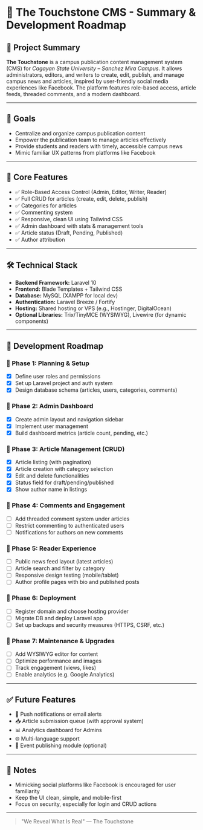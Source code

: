 # 📘 The Touchstone CMS - Summary & Development Roadmap

## 📝 Project Summary
**The Touchstone** is a campus publication content management system (CMS) for *Cagayan State University – Sanchez Mira Campus*. It allows administrators, editors, and writers to create, edit, publish, and manage campus news and articles, inspired by user-friendly social media experiences like Facebook. The platform features role-based access, article feeds, threaded comments, and a modern dashboard.

---

## 🚀 Goals
- Centralize and organize campus publication content
- Empower the publication team to manage articles effectively
- Provide students and readers with timely, accessible campus news
- Mimic familiar UX patterns from platforms like Facebook

---

## 🧩 Core Features
- ✅ Role-Based Access Control (Admin, Editor, Writer, Reader)
- ✅ Full CRUD for articles (create, edit, delete, publish)
- ✅ Categories for articles
- ✅ Commenting system
- ✅ Responsive, clean UI using Tailwind CSS
- ✅ Admin dashboard with stats & management tools
- ✅ Article status (Draft, Pending, Published)
- ✅ Author attribution

---

## 🛠️ Technical Stack
- **Backend Framework:** Laravel 10
- **Frontend:** Blade Templates + Tailwind CSS
- **Database:** MySQL (XAMPP for local dev)
- **Authentication:** Laravel Breeze / Fortify
- **Hosting:** Shared hosting or VPS (e.g., Hostinger, DigitalOcean)
- **Optional Libraries:** Trix/TinyMCE (WYSIWYG), Livewire (for dynamic components)

---

## 📅 Development Roadmap

### 📍 Phase 1: Planning & Setup
- [x] Define user roles and permissions
- [x] Set up Laravel project and auth system
- [x] Design database schema (articles, users, categories, comments)

### 📍 Phase 2: Admin Dashboard
- [x] Create admin layout and navigation sidebar
- [x] Implement user management
- [x] Build dashboard metrics (article count, pending, etc.)

### 📍 Phase 3: Article Management (CRUD)
- [x] Article listing (with pagination)
- [x] Article creation with category selection
- [x] Edit and delete functionalities
- [x] Status field for draft/pending/published
- [x] Show author name in listings

### 📍 Phase 4: Comments and Engagement
- [ ] Add threaded comment system under articles
- [ ] Restrict commenting to authenticated users
- [ ] Notifications for authors on new comments

### 📍 Phase 5: Reader Experience
- [ ] Public news feed layout (latest articles)
- [ ] Article search and filter by category
- [ ] Responsive design testing (mobile/tablet)
- [ ] Author profile pages with bio and published posts

### 📍 Phase 6: Deployment
- [ ] Register domain and choose hosting provider
- [ ] Migrate DB and deploy Laravel app
- [ ] Set up backups and security measures (HTTPS, CSRF, etc.)

### 📍 Phase 7: Maintenance & Upgrades
- [ ] Add WYSIWYG editor for content
- [ ] Optimize performance and images
- [ ] Track engagement (views, likes)
- [ ] Enable analytics (e.g. Google Analytics)

---

## ✅ Future Features
- 🔔 Push notifications or email alerts
- 📥 Article submission queue (with approval system)
- 📊 Analytics dashboard for Admins
- 🌐 Multi-language support
- 📅 Event publishing module (optional)

---

## 🙌 Notes
- Mimicking social platforms like Facebook is encouraged for user familiarity
- Keep the UI clean, simple, and mobile-first
- Focus on security, especially for login and CRUD actions

---

> "We Reveal What Is Real" — The Touchstone

